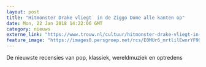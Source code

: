 ```yaml
---
layout: post
title: "Hitmonster Drake vliegt  in de Ziggo Dome alle kanten op"
date: Mon, 22 Jan 2018 14:22:06 GMT
category: nieuws
externe_link: "https://www.trouw.nl/cultuur/hitmonster-drake-vliegt-in-de-ziggo-dome-alle-kanten-op~a27c6a0b/"
feature_image: "https://images0.persgroep.net/rcs/E0MUr6_mrtlilEwnrYF9OPvIZLQ/diocontent/103002659/_focus/0.43/0.15/_fill/230/230?appId=e9b4e2a1869038ffcaf318a6d1463b0b&quality=0.9&format=jpeg"
---
```


De nieuwste recensies van pop, klassiek, wereldmuziek en optredens

